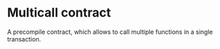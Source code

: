 # Multicall contract

A precompile contract, which allows to call multiple functions in a single transaction.
